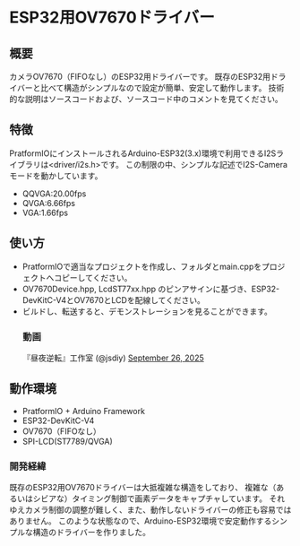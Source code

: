 # ESP32用OV7670ドライバー

## 概要
カメラOV7670（FIFOなし）のESP32用ドライバーです。
既存のESP32用ドライバーと比べて構造がシンプルなので設定が簡単、安定して動作します。
技術的な説明はソースコードおよび、ソースコード中のコメントを見てください。

## 特徴
PratformIOにインストールされるArduino-ESP32(3.x)環境で利用できるI2Sライブラリは<driver/i2s.h>です。
この制限の中、シンプルな記述でI2S-Cameraモードを動かしています。
- QQVGA:20.00fps
- QVGA:6.66fps
- VGA:1.66fps

## 使い方
- PratformIOで適当なプロジェクトを作成し、<lib>フォルダとmain.cppをプロジェクトへコピーしてください。
- OV7670Device.hpp, LcdST77xx.hpp のピンアサインに基づき、ESP32-DevKitC-V4とOV7670とLCDを配線してください。
- ビルドし、転送すると、デモンストレーションを見ることができます。
  ### 動画
  『昼夜逆転』工作室 (@jsdiy) <a href="https://twitter.com/jsdiy/status/1971547894042984603">September 26, 2025</a>

## 動作環境
- PratformIO + Arduino Framework
- ESP32-DevKitC-V4
- OV7670（FIFOなし）
- SPI-LCD(ST7789/QVGA)

### 開発経緯
既存のESP32用OV7670ドライバーは大抵複雑な構造をしており、
複雑な（あるいはシビアな）タイミング制御で画素データをキャプチャしています。
それゆえカメラ制御の調整が難しく、また、動作しないドライバーの修正も容易ではありません。
このような状態なので、Arduino-ESP32環境で安定動作するシンプルな構造のドライバーを作りました。
